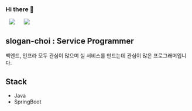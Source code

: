 ### Hi there 👋

<div>
    <img 
        src="https://hits.seeyoufarm.com/api/count/incr/badge.svg?url=https://github.com/slogan-choi"
        style="height : auto; margin-left : 10px; margin-right : 10px;"/>
    <img 
        src="https://img.shields.io/github/followers/slogan-choi?style=social"
        style="height : auto; margin-left : 10px; margin-right : 10px;"/>
</div>

## slogan-choi : Service Programmer

백엔드, 인프라 모두 관심이 많으며 실 서비스를 만드는데 관심이 많은 프로그래머입니다. 

## Stack

- Java
- SpringBoot

<!--
**slogan-choi/slogan-choi** is a ✨ _special_ ✨ repository because its `README.md` (this file) appears on your GitHub profile.

Here are some ideas to get you started:

- 🔭 I’m currently working on ...
- 🌱 I’m currently learning ...
- 👯 I’m looking to collaborate on ...
- 🤔 I’m looking for help with ...
- 💬 Ask me about ...
- 📫 How to reach me: ...
- 😄 Pronouns: ...
- ⚡ Fun fact: ...
-->
